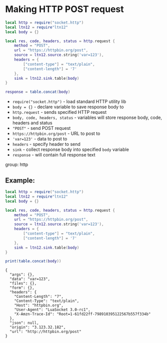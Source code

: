# Making HTTP POST request

```lua
local http = require("socket.http")
local ltn12 = require"ltn12"
local body = {}

local res, code, headers, status = http.request {
    method = "POST",
    url = "https://httpbin.org/post",
    source = ltn12.source.string('var=123'),
    headers = {
        ["content-type"] = "text/plain",
        ["content-length"] = '7'
    },
    sink = ltn12.sink.table(body)
}

response = table.concat(body)
```

- `require("socket.http")` - load standard HTTP utility lib
- `body = {}` - declare variable to save response body to
- `http.request` - sends specified HTTP request
- `body, code, headers, status` - variables will store response body, code, headers and status
- `"POST"` - send POST request
- `https://httpbin.org/post` - URL to post to
- `'var=123'` - data to post to
- `headers` - specify header to send
- `sink` - collect response body into specified `body` variable
- `response` - will contain full response text

group: http

## Example: 
```lua
local http = require("socket.http")
local ltn12 = require"ltn12"
local body = {}

local res, code, headers, status = http.request {
    method = "POST",
    url = "https://httpbin.org/post",
    source = ltn12.source.string('var=123'),
    headers = {
        ["content-type"] = "text/plain",
        ["content-length"] = '7'
    },
    sink = ltn12.sink.table(body)
}

print(table.concat(body))
```
```
{
  "args": {}, 
  "data": "var=123", 
  "files": {}, 
  "form": {}, 
  "headers": {
    "Content-Length": "7", 
    "Content-Type": "text/plain", 
    "Host": "httpbin.org", 
    "User-Agent": "LuaSocket 3.0-rc1", 
    "X-Amzn-Trace-Id": "Root=1-61fd22ff-798910395122567b557f334b"
  }, 
  "json": null, 
  "origin": "3.123.32.182", 
  "url": "http://httpbin.org/post"
}


```

